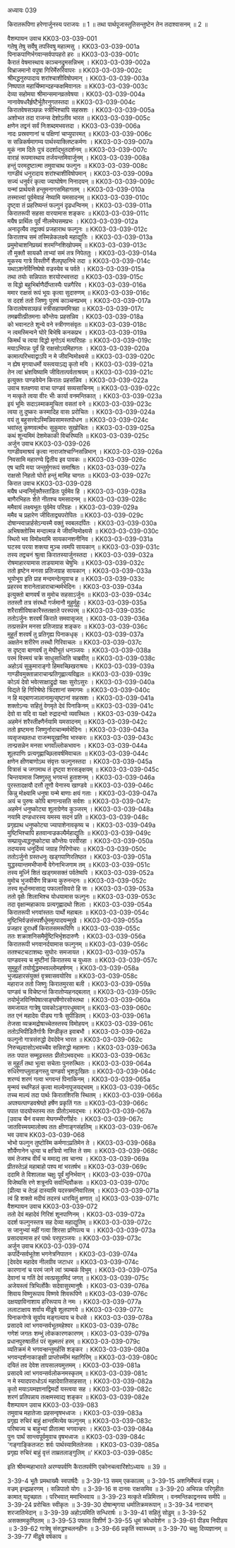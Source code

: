 अध्यायः 039

किरातरूपिणा हरेणार्जुनस्य पराजयः ॥ 1 ॥ तथा पार्थपूजास्तुतिसन्तुष्टेन तेन तदाश्वासनम् ॥ 2 ॥

वैशम्पायन उवाच 	KK03-03-039-001  
गतेषु तेषु सर्वेषु तपस्विषु महात्मसु ।	KK03-03-039-001a  
पिनाकपाणिर्भगवान्सर्वपापहरो हरः ॥	KK03-03-039-001c  
कैरातं वेषमास्थाय काञ्चनद्रुमसन्निभम् ।	KK03-03-039-002a  
विभ्राजमानो वपुषा गिरिर्मेरुरिवापरः ॥	KK03-03-039-002c  
श्रीमद्धनुरुपादाय शरांश्चाशीविषोपमान् ।	KK03-03-039-003a  
निष्पपात महार्चिष्मान्दहन्कक्षमिवानलः ॥	KK03-03-039-003c  
देव्या सहोमया श्रीमान्समानव्रतवेषया ।	KK03-03-039-004a  
नानावेषधरैर्हृष्टैर्भूतैरनुगतस्तदा ॥	KK03-03-039-004c  
किरातवेषसञ्छन्नः स्त्रीभिश्चापि सहस्रशः ।	KK03-03-039-005a  
अशोभत तदा राजन्स देशोऽतीव भारत ॥	KK03-03-039-005c  
क्षणेन तद्वनं सर्वं निःशब्दमभवत्तदा ।	KK03-03-039-006a  
नादः प्रस्रवणानां च पक्षिणां चाप्युपारमत् ॥	KK03-03-039-006c  
स सन्निकर्षमागम्य पार्थस्याक्लिष्टकर्मणः ।	KK03-03-039-007a  
मूकं नाम दितेः पुत्रं ददर्शाद्भुतदर्शनम् ॥	KK03-03-039-007c  
वाराहं रूपमास्थाय तर्जयन्तमिवार्जुनम् ।	KK03-03-039-008a  
हन्तुं परमदुष्टात्मा तमुवाचाथ फल्गुनः ॥	KK03-03-039-008c  
गाण्डीवं धनुरादाय शरांश्चाशीविषोपमान् ।	KK03-03-039-009a  
सज्यं धनुर्वरं कृत्वा ज्याघोषेण निनादयन् ॥	KK03-03-039-009c  
यन्मां प्रार्थयसे हन्तुमनागसमिहागतम् ।	KK03-03-039-010a  
तस्मात्त्वां पूर्वमेवाहं नेष्यामि यमसादनम् ॥	KK03-03-039-010c  
दृष्ट्वा तं प्रहरिष्यन्तं फल्गुनं दृढधन्विनम् ।	KK03-03-039-011a  
किरातरूपी सहसा वारयामास शङ्करः ॥	KK03-03-039-011c  
मयैष प्रार्थितः पूर्वं नीलमेघसमप्रभः ।	KK03-03-039-012a  
अनादृत्यैव तद्वाक्यं प्रजहाराथ फल्गुनः ॥	KK03-03-039-012c  
किरातश्च समं तस्मिन्नेकलक्ष्ये महाद्युतिः ।	KK03-03-039-013a  
प्रमुमोचाशनिप्रख्यं शरमग्निशिखोपमम् ॥	KK03-03-039-013c  
तौ मुक्तौ सायकौ ताभ्यां समं तत्र निपेततुः ।	KK03-03-039-014a  
मूकस्य गात्रे विस्तीर्णे शैलपृष्ठनिभे तदा ॥	KK03-03-039-014c  
यथाऽशनेर्विनिष्पेषो वज्रस्येव च पर्वते ।	KK03-03-039-015a  
तथा तयोः सन्निपातः शरयोरभवत्तदा ॥	KK03-03-039-015c  
स विद्धो बहुभिर्बाणैर्दीप्तास्यैः पन्नगैरिव ।	KK03-03-039-016a  
ममार राक्षसं रूपं भूयः कृत्वा सुदारुणम् ॥	KK03-03-039-016c  
स ददर्श ततो जिष्णुः पुरुषं काञ्चनप्रभम् ।	KK03-03-039-017a  
किरातवेषसञ्छन्नं स्त्रीसहायममित्रहा ॥	KK03-03-039-017c  
तमब्रवीत्प्रीतमनाः कौन्तेयः प्रहसन्निव ।	KK03-03-039-018a  
को भवानटते शून्ये वने स्त्रीगणसंवृतः ॥	KK03-03-039-018c  
न त्वमस्मिन्वने घोरे बिभेषि कनकप्रभ ।	KK03-03-039-019a  
किमर्थं च त्वया विद्धो मृगोऽयं मत्परिग्रहः ॥	KK03-03-039-019c  
मयाऽभिपन्नः पूर्वं हि राक्षसोऽयमिहागतः ।	KK03-03-039-020a  
कामात्परिभवाद्वाऽपि न मे जीवन्विमोक्ष्यसे ॥	KK03-03-039-020c  
न ह्येष मृगयाधर्मो यस्त्वयाऽद्य कृतो मयि ।	KK03-03-039-021a  
तेन त्वां भ्रंशयिष्यामि जीवितात्पर्वताश्रयम् ॥	KK03-03-039-021c  
इत्युक्तः पाण्डवेयेन किरातः प्रहसन्निव ।	KK03-03-039-022a  
उवाच श्लक्ष्णया वाचा पाण्डवं सव्यसाचिनम् ॥	KK03-03-039-022c  
न मत्कृते त्वया वीरः भीः कार्या वनमन्तिकात् ।	KK03-03-039-023a  
इयं भूमिः सदाऽस्माकमुचिता वसतां वने ॥	KK03-03-039-023c  
त्वया तु दुष्करः कस्मादिह वासः प्ररोचितः ।	KK03-03-039-024a  
वयं तु बहुसत्त्वेऽस्मिन्निवसामस्तपोधन ॥	KK03-03-039-024c  
भवांस्तु कृष्णवर्त्माभः सुकुमारः सुखोचितः ।	KK03-03-039-025a  
कथं शून्यमिमं देशमेकाकी विचरिष्यति ॥	KK03-03-039-025c  
अर्जुन उवाच 	KK03-03-039-026  
गाण्डीवमाश्रयं कृत्वा नाराजांश्चाग्निसन्निभान् ।	KK03-03-039-026a  
निवसामि महारण्ये द्वितीय इव पावकः ॥	KK03-03-039-026c  
एष चापि मया जन्तुर्मृगरूपं समाश्रितः ।	KK03-03-039-027a  
राक्षसो निहतो घोरो हन्तुं मामिह चागतः ॥	KK03-03-039-027c  
किरात उवाच 	KK03-03-039-028  
मयैष धन्वनिर्मुक्तैस्ताडितः पूर्वमेव हि ।	KK03-03-039-028a  
बाणैरभिहतः शेते नीतश्च यमसादनम् ॥	KK03-03-039-028c  
ममैवायं लक्ष्यभूतः पूर्वमेव परिग्रहः ।	KK03-03-039-029a  
ममैव च प्रहारेण जीविताद्व्यपरोपितः ॥	KK03-03-039-029c  
दोषान्स्वान्नार्हसेऽन्यस्मै वक्तुं स्वबलदर्पितः ।	KK03-03-039-030a  
अभिषक्तोस्मि मन्दात्मन्न मे जीवन्विमोक्ष्यसे ॥	KK03-03-039-030c  
स्थिरो भव विमोक्ष्यामि सायकानशनीनिव ।	KK03-03-039-031a  
घटस्व परया शक्त्या मुञ्च त्वमपि सायकान् ॥	KK03-03-039-031c  
तस्य तद्वचनं श्रुत्वा किरातस्यार्जुनस्तदा ।	KK03-03-039-032a  
रोषमाहारयामास ताडयामास चेषुभिः ॥	KK03-03-039-032c  
ततो हृष्टेन मनसा प्रतिजग्राह सायकान् ।	KK03-03-039-033a  
भूयोभूय इति प्राह मन्दमन्देत्युवाच ह ॥	KK03-03-039-033c  
प्रहरस्व शरानेतान्नाराचान्मर्मभेदिनः ।	KK03-03-039-034a  
इत्युक्तो बाणवर्षं स मुमोच सहसाऽर्जुनः ॥	KK03-03-039-034c  
ततस्तौ तत्र संरब्धौ गर्जमानौ मुहुर्मुहुः ।	KK03-03-039-035a  
शरैराशीविषाकारैस्ततक्षाते परस्परम् ॥	KK03-03-039-035c  
ततोऽर्जुनः शरवर्षं किराते समवासृजत् ।	KK03-03-039-036a  
तत्प्रसन्नेन मनसा प्रतिजग्राह शङ्करः ॥	KK03-03-039-036c  
मुहूर्तं शरवर्षं तु प्रतिगृह्य पिनाकधृक् ।	KK03-03-039-037a  
अक्षतेन शरीरेण तस्थौ गिरिवाचलः ॥	KK03-03-039-037c  
स दृष्ट्वा बाणवर्षं तु मेघीभूतं धनञ्जयः ।	KK03-03-039-038a  
परमं विस्मयं चक्रे साधुसाध्विति चाब्रवीत् ॥	KK03-03-039-038c  
अहोऽयं सुकुमाराङ्गो हिमवच्छिखराश्रयः ।	KK03-03-039-039a  
गाण्डीवमुक्तान्नाराचान्प्रतिगृह्णात्यविह्वलः ॥	KK03-03-039-039c  
कोऽयं देवो भवेत्साक्षाद्रुद्रो यक्षः सुरोऽसुरः ।	KK03-03-039-040a  
विद्यते हि गिरिश्रेष्ठे त्रिदशानां समागमः ॥	KK03-03-039-040c  
न हि मद्बाणजालानामुत्सृष्टानां सहस्रशः ।	KK03-03-039-041a  
शक्तोऽन्यः सहितुं वेगमृते देवं पिनाकिनम् ॥	KK03-03-039-041c  
देवो वा यदि वा यक्षो रुद्रादन्यो व्यवस्थितः ।	KK03-03-039-042a  
अहमेनं शरैस्तीक्ष्णैर्नयामि यमसादनम् ॥	KK03-03-039-042c  
ततो हृष्टमना जिष्णुर्नाराचान्मर्मभेदिनः ।	KK03-03-039-043a  
व्यसृजच्छतधा राजन्मयूखानिव भास्करः ॥	KK03-03-039-043c  
तान्प्रसन्नेन मनसा भगवाँल्लोकभावनः ।	KK03-03-039-044a  
शूलपाणिः प्रत्यगृह्णाच्छिलावर्षमिवाचलः ॥	KK03-03-039-044c  
क्षणेन क्षीणबाणोऽथ संवृत्तः फल्गुनस्तदा ।	KK03-03-039-045a  
वित्रासं च जगामाथ तं दृष्ट्वा शरसङ्क्षयम् ॥	KK03-03-039-045c  
चिन्तयामास जिष्णुस्तु भगवन्तं हुताशनम् ।	KK03-03-039-046a  
पुरस्तादक्षयौ दत्तौ तूणौ येनास्य खाण्डवे ॥	KK03-03-039-046c  
किन्नु मोक्ष्यामि धनुषा यन्मे बाणाः क्षयं गताः ।	KK03-03-039-047a  
अयं च पुरुषः कोपि बाणान्ग्रसति सर्वशः ॥	KK03-03-039-047c  
अहमेनं धनुष्कोट्या शूलाग्रेणेव कुञ्जरम् ।	KK03-03-039-048a  
नयामि दण्डधारस्य यमस्य सदनं प्रति ॥	KK03-03-039-048c  
प्रगृह्याथ धनुष्कोट्या ज्यापाशेनावकृष्य च ।	KK03-03-039-049a  
मुष्टिभिश्चापि हतवान्वज्रकल्पैर्महाद्युतिः ॥	KK03-03-039-049c  
सम्प्रायुध्यद्धनुष्कोट्या कौन्तेयः परवीरहा ।	KK03-03-039-050a  
तदप्यस्य धनुर्दिव्यं जग्राह गिरिगोचरः ॥	KK03-03-039-050c  
ततोऽर्जुनो ग्रस्तधनुः खड्गपाणिरतिष्ठत ।	KK03-03-039-051a  
युद्धस्यान्तमभीप्सन्वै वेगेनाभिजगाम तम् ॥	KK03-03-039-051c  
तस्य मूर्ध्नि शितं खड्गमसक्तं पर्वतेष्वपि ।	KK03-03-039-052a  
मुमोच भुजवीर्येण विक्रम्य कुरुनन्दनः ॥	KK03-03-039-052c  
तस्य मूर्धानमासाद्य पफालासिवरो हि सः ।	KK03-03-039-053a  
ततो वृक्षैः शिलाभिश्च योधयामास फल्गुनः ॥	KK03-03-039-053c  
तदा वृक्षान्महाकायः प्रत्यगृह्णादथो शिलाः ।	KK03-03-039-054a  
किरातरूपी भगवांस्ततः पार्थो महाबलः ॥	KK03-03-039-054c  
मुष्टिभिर्वज्रसंस्पर्शैर्धूममुत्पादयन्मुखे ।	KK03-03-039-055a  
प्रजहार दुराधर्षे किरातसमरूपिणि ॥	KK03-03-039-055c  
ततः शक्राशनिसमैर्मुष्टिभिर्भृशदारुणैः ।	KK03-03-039-056a  
किरातरूपी भगवानर्दयामास फल्गुनम् ॥	KK03-03-039-056c  
ततश्चटचटाशब्दः सुघोरः समजायत ।	KK03-03-039-057a  
पाण्डवस्य च मुष्टीनां किरातस्य च युध्यतः ॥	KK03-03-039-057c  
सुमुहूर्तं तयोर्युद्धमभवल्लोमहर्षणम् ।	KK03-03-039-058a  
भुजप्रहारसंयुक्तं वृत्रवासवयोरिव ॥	KK03-03-039-058c  
महाराज ततो जिष्णुः किरातमुरसा बली ।	KK03-03-039-059a  
पाण्डवं च विचेष्टन्तं किरातोप्यहनद्बलात् ॥	KK03-03-039-059c  
तयोर्भुजविनिष्पेषात्सङ्घर्षेणोरसोस्तथा ।	KK03-03-039-060a  
समजायत गात्रेषु पावकोऽङ्गारधूमवान् ॥	KK03-03-039-060c  
तत एनं महादेवः पीड्य गात्रैः सुपीडितम् ।	KK03-03-039-061a  
तेजसा व्यक्रमद्रोषाच्चेतस्तस्य विमोहयन् ॥	KK03-03-039-061c  
ततोऽभिपीडितैर्गात्रैः पिण्डीकृत इवाबभौ ।	KK03-03-039-062a  
फल्गुनो गात्रसंरुद्धो देवदेवेन भारत ॥	KK03-03-039-062c  
निरुच्छ्वासोऽभवच्चैव सन्निरुद्धो महामनाः ।	KK03-03-039-063a  
ततः पपात सम्मूढस्ततः प्रीतोऽभवद्भवः ॥	KK03-03-039-063c  
स मुहूर्तं तथा भूत्वा सचेताः पुनरुत्थितः ।	KK03-03-039-064a  
रुधिरेणाप्लुताङ्गस्तु पाण्डवो भृशदुःखितः ॥	KK03-03-039-064c  
शरण्यं शरणं गत्वा भगवन्तं पिनाकिनम् ।	KK03-03-039-065a  
मृन्मयं स्थण्डिलं कृत्वा माल्येनापूजयद्भवम् ॥	KK03-03-039-065c  
तच्च माल्यं तदा पार्थः किरातशिरसि स्थितम् ।	KK03-03-039-066a  
अपश्यत्पाण्डवश्रेष्ठो हर्षेण प्रकृतिं गतः ॥	KK03-03-039-066c  
पपात पादयोस्तस्य ततः प्रीतोऽभवद्भवः ।	KK03-03-039-067a  
[उवाच चैनं वचसा मेघगम्भीरगीर्हरः ।	KK03-03-039-067c  
जातविस्मयमालोक्य ततः क्षीणाङ्गसंहतिम् ॥	KK03-03-039-067e  
भव उवाच 	KK03-03-039-068  
भोभो फल्गुन तुष्टोस्मि कर्मणाऽप्रतिमेन ते ।	KK03-03-039-068a  
शौर्येणानेन धृत्या च क्षत्रियो नास्ति ते समः ॥	KK03-03-039-068c  
समं तेजश्च वीर्यं च ममाद्य तव चानघ ।	KK03-03-039-069a  
प्रीतस्तेऽहं महाबाहो पश्य मां भरतर्षभ ॥	KK03-03-039-069c  
ददामि ते विशालाक्ष चक्षुः पूर्वं मुनिर्भवान् ।	KK03-03-039-070a  
विजेष्यसि रणे शत्रूनपि सर्वान्दिवौकसः ॥	KK03-03-039-070c  
[प्रीत्या च तेऽहं दास्यामि यदस्त्रमनिवारितम् ।	KK03-03-039-071a  
त्वं हि शक्तो मदीयं तदस्त्रं धारयितुं क्षणात् ॥]	KK03-03-039-071c  
वैशम्पायन उवाच 	KK03-03-039-072  
ततो देवं महादेवं गिरिशं शूनपाणिनम् ।	KK03-03-039-072a  
ददर्श फल्गुनस्तत्र सह देव्या महाद्युतिम् ॥	KK03-03-039-072c  
स जानुभ्यां महीं गत्वा शिरसा प्रणिपत्य च ।	KK03-03-039-073a  
प्रसादयामास हरं पार्थः परपुरञ्जयः ॥	KK03-03-039-073c  
अर्जुन उवाच 	KK03-03-039-074  
कपर्दिन्सर्वभूतेश भगनेत्रनिपातन ।	KK03-03-039-074a  
[देवदेव महादेव नीलग्रीव जटाधर ॥	KK03-03-039-074c  
कारणानां च परमं जाने त्वां त्र्यम्बकं विभुम् ।	KK03-03-039-075a  
देवानां च गतिं देवं त्वत्प्रसूतमिदं जगत् ॥	KK03-03-039-075c  
अजेयस्त्वं त्रिभिर्लोकैः सदेवासुरमानुषैः ।	KK03-03-039-076a  
शिवाय विष्णुरूपाय विष्णवे शिवरूपिणे ॥	KK03-03-039-076c  
दक्षयज्ञविनाशाय हरिरूपाय ते नमः ।	KK03-03-039-077a  
ललाटाक्षाय शर्वाय मीढुषे शूलपाणये ॥	KK03-03-039-077c  
पिनाकगोप्त्रे सूर्याय मङ्गल्याय च वेधसे ।	KK03-03-039-078a  
प्रसादये त्वां भगवन्सर्वभूतमहेश्वर ॥	KK03-03-039-078c  
गणेशं जगतः शम्भुं लोककारणकारणम् ।	KK03-03-039-079a  
प्रधानपुरुषातीतं परं सूक्ष्मतरं हरम् ॥	KK03-03-039-079c  
व्यतिक्रमं मे भगवन्क्षन्तुमर्हसि शङ्कर ।	KK03-03-039-080a  
भगवन्दर्शनाकाङ्क्षी प्राप्तोस्मीमं महागिरिम् ॥	KK03-03-039-080c  
दयितं तव देवेश तापसालयमुत्तमम् ।	KK03-03-039-081a  
प्रसादये त्वां भगवन्सर्वलोकनमस्कृतम् ॥	KK03-03-039-081c  
न मे स्यादपराधोऽयं महादेवातिसाहसात् ।	KK03-03-039-082a  
कृतो मयाऽयमज्ञानाद्विमर्दो यस्त्वया सह ।	KK03-03-039-082c  
शरणं प्रतिपन्नाय तत्क्षमस्वाद्य शङ्कर ॥	KK03-03-039-082e  
वैशम्पायन उवाच 	KK03-03-039-083  
तमुवाच महातेजाः प्रहसन्वृषभध्वजः ।	KK03-03-039-083a  
प्रगृह्य रुचिरं बाहुं क्षान्तमित्येव फल्गुनम् ॥	KK03-03-039-083c  
परिष्वज्य च बाहुभ्यां प्रीतात्मा भगवान्हरः ।	KK03-03-039-084a  
पुनः पार्थं सान्त्वपूर्वमुवाच वृषभध्वजः ॥	KK03-03-039-084c  
\'गङ्गाङ्कितजटः शर्वः पार्थस्यामिततेजसः ।	KK03-03-039-085a  
प्रगृह्य रुचिरं बाहुं वृत्तं ताम्रतलाङ्गुलिम् ॥\'	KK03-03-039-085c  

इति श्रीमन्महाभारते अरण्यपर्वणि कैरातपर्वणि एकोनचत्वारिंशोऽध्यायः ॥ 39 ॥

3-39-4 भूतैः प्रमथाख्यैः स्वपार्षदैः ॥ 3-39-13 समम् एककालम् ॥ 3-39-15 अशनिर्मेघजं वज्रम् । वज्रम् इन्द्रप्रहरणम् । सन्निपातो योगः ॥ 3-39-16 स दानवः राक्षसमिव ॥ 3-39-20 अभिपन्नः परिगृहीतः कामात् यदृच्छातः । परिभवात् ममाभिभवाय ॥ 3-39-23 मत्कृते मन्निमित्तम् । वनमन्तिकाद्वनस्य समीपे ॥ 3-39-24 प्ररोचितः स्वीकृतः ॥ 3-39-30 दोषान्मृगया धर्मातिक्रमरूपान् ॥ 3-39-34 नाराचान् शरजातिभेदान् ॥ 3-39-39 अहोऽयमिति सन्धिरार्षः ॥ 3-39-41 सहितुं सोढुम् ॥ 3-39-52 असक्तमकुण्ठितम् ॥ 3-39-53 पफाल विशीर्ण 3-39-55 धूमं क्रोधावेशेन ॥ 3-39-61 पीड्य निपीड्य ॥ 3-39-62 गात्रेषु संरुद्धश्चलनहीनः ॥ 3-39-66 प्रकृतिं स्वास्थ्यम् ॥ 3-39-70 चक्षुः दिव्यज्ञानम् ॥ 3-39-77 मीढुषे वर्षकाय ॥
